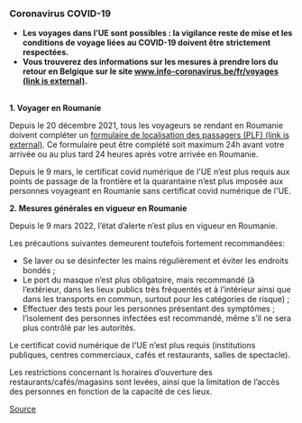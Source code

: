 ### **Coronavirus COVID-19**

*   **Les voyages dans l’UE sont possibles : la vigilance reste de mise et les conditions de voyage liées au COVID-19 doivent être strictement respectées.**
*   **Vous trouverez des informations sur les mesures à prendre lors du retour en Belgique sur le site [www.info-coronavirus.be/fr/voyages (link is external)](http://www.info-coronavirus.be/fr/voyages).**  
     

**1\. Voyager en Roumanie**

Depuis le 20 décembre 2021, tous les voyageurs se rendant en Roumanie doivent compléter un [formulaire de localisation des passagers (PLF) (link is external)](http://plf.gov.ro/login). Ce formulaire peut être complété soit maximum 24h avant votre arrivée ou au plus tard 24 heures après votre arrivée en Roumanie.

Depuis le 9 mars, le certificat covid numérique de l'UE n’est plus requis aux points de passage de la frontière et la quarantaine n’est plus imposée aux personnes voyageant en Roumanie sans certificat covid numérique de l'UE.

**2\. Mesures générales en vigueur en Roumanie**

Depuis le 9 mars 2022, l’état d’alerte n’est plus en vigueur en Roumanie.

Les précautions suivantes demeurent toutefois fortement recommandées:

*   Se laver ou se désinfecter les mains régulièrement et éviter les endroits bondés ;
*   Le port du masque n’est plus obligatoire, mais recommandé (à l’extérieur, dans les lieux publics très fréquentés et à l’intérieur ainsi que dans les transports en commun, surtout pour les catégories de risque) ;
*   Effectuer des tests pour les personnes présentant des symptômes ; l’isolement des personnes infectées est recommandé, même s’il ne sera plus contrôlé par les autorités.

Le certificat covid numérique de l'UE n’est plus requis (institutions publiques, centres commerciaux, cafés et restaurants, salles de spectacle).

Les restrictions concernant ls horaires d’ouverture des restaurants/cafés/magasins sont levées, ainsi que la limitation de l’accès des personnes en fonction de la capacité de ces lieux.

[Source](https://diplomatie.belgium.be/fr/Services/voyager_a_letranger/conseils_par_destination/roumanie)